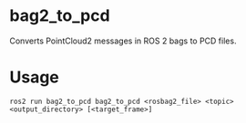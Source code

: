 # bag2\_to\_pcd
Converts PointCloud2 messages in ROS 2 bags to PCD files.

# Usage
```
ros2 run bag2_to_pcd bag2_to_pcd <rosbag2_file> <topic> <output_directory> [<target_frame>]
```

